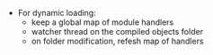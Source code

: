 * For dynamic loading:
    - keep a global map of module handlers
    - watcher thread on the compiled objects folder
    - on folder modification, refesh map of handlers
